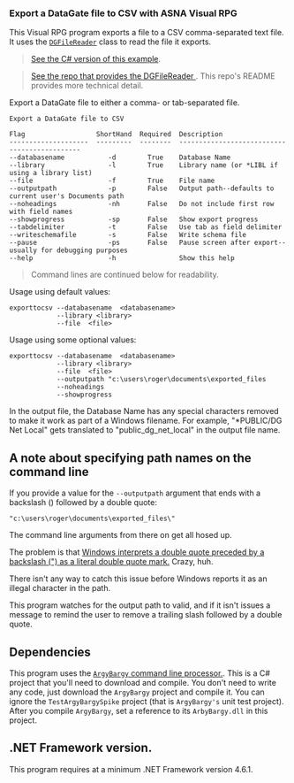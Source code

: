 ### Export a DataGate file to CSV with ASNA Visual RPG

This Visual RPG program exports a file to a CSV comma-separated text file. It  uses the [`DGFileReader`](https://github.com/ASNA/ASNA.DataGateHelper) class to read the file it exports. 

>[See the C# version of this example](https://github.com/ASNA/cs-version-of-export-dg-to-csv). 

>[See the repo that provides the DGFileReader ](https://github.com/ASNA/ASNA.DataGateHelper). This repo's README provides more technical detail.

Export a DataGate file to either a comma- or tab-separated file.


    Export a DataGate file to CSV

    Flag                  ShortHand  Required  Description
    --------------------  ---------  --------  ---------------------------------------------
    --databasename           -d        True    Database Name
    --library                -l        True    Library name (or *LIBL if using a library list)
    --file                   -f        True    File name
    --outputpath             -p        False   Output path--defaults to current user's Documents path
    --noheadings             -nh       False   Do not include first row with field names
    --showprogress           -sp       False   Show export progress
    --tabdelimiter           -t        False   Use tab as field delimiter
    --writeschemafile        -s        False   Write schema file
    --pause                  -ps       False   Pause screen after export--usually for debugging purposes
    --help                   -h                Show this help

> Command lines are continued below for readability.

Usage using default values:

    exporttocsv --databasename  <databasename>
                --library <library>
                --file  <file> 

Usage using some optional  values:

    exporttocsv --databasename  <databasename>
                --library <library>
                --file  <file> 
                --outputpath "c:\users\roger\documents\exported_files
                --noheadings 
                --showprogress

In the output file, the Database Name has any special characters removed to make it work as part of a Windows filename. For example, "*PUBLIC/DG Net Local" gets translated to "public_dg_net_local" in the output file name.

## A note about specifying path names on the command line

If you provide a value for the `--outputpath` argument that ends with a backslash (\) followed by a double quote:

    "c:\users\roger\documents\exported_files\" 

The command line arguments from there on get all hosed up.     

The problem is that [Windows interprets a double quote preceded by a backslash (\") as a literal double quote mark.](https://docs.microsoft.com/en-us/cpp/c-language/parsing-c-command-line-arguments?view=msvc-160) Crazy, huh. 

There isn't any way to catch this issue before Windows reports it as an illegal character in the path. 

This program watches for the output path to valid, and if it isn't issues a message to remind the user to remove a trailing slash followed by a double quote. 

## Dependencies

This program uses the [`ArgyBargy` command line processor.](https://github.com/rogerpence/ArgyBargy). This is a C# project that you'll need to download and compile. You don't need to write any code, just download the `ArgyBargy` project and compile it. You can ignore the `TestArgyBargySpike` project (that is `ArgyBargy's` unit test project). After you compile `ArgyBargy`, set a reference to its `ArbyBargy.dll` in this project.

## .NET Framework version. 

This program requires at a minimum .NET Framework version 4.6.1. 


